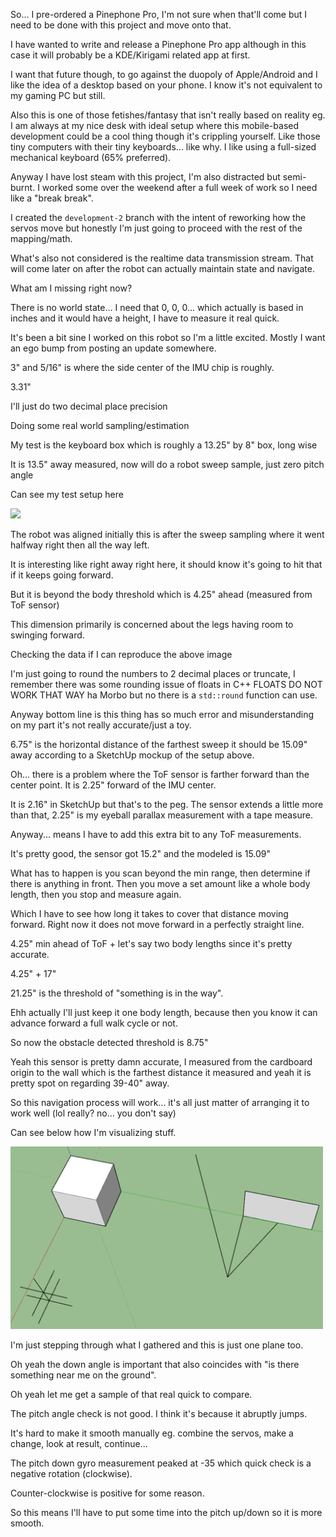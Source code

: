 So... I pre-ordered a Pinephone Pro, I'm not sure when that'll come but I need to be done with this project and move onto that.

I have wanted to write and release a Pinephone Pro app although in this case it will probably be a KDE/Kirigami related app at first.

I want that future though, to go against the duopoly of Apple/Android and I like the idea of a desktop based on your phone. I know it's not equivalent to my gaming PC but still.

Also this is one of those fetishes/fantasy that isn't really based on reality eg. I am always at my nice desk with ideal setup where this mobile-based development could be a cool thing though it's crippling yourself. Like those tiny computers with their tiny keyboards... like why. I like using a full-sized mechanical keyboard (65% preferred).

Anyway I have lost steam with this project, I'm also distracted but semi-burnt. I worked some over the weekend after a full week of work so I need like a "break break".

I created the `development-2` branch with the intent of reworking how the servos move but honestly I'm just going to proceed with the rest of the mapping/math.

What's also not considered is the realtime data transmission stream. That will come later on after the robot can actually maintain state and navigate.

What am I missing right now?

There is no world state... I need that 0, 0, 0... which actually is based in inches and it would have a height, I have to measure it real quick.

It's been a bit sine I worked on this robot so I'm a little excited. Mostly I want an ego bump from posting an update somewhere.

3" and 5/16" is where the side center of the IMU chip is roughly.

3.31"

I'll just do two decimal place precision

Doing some real world sampling/estimation

My test is the keyboard box which is roughly a 13.25" by 8" box, long wise

It is 13.5" away measured, now will do a robot sweep sample, just zero pitch angle

Can see my test setup here

<img src="../../media/02-07-2022--distance-object-sample.png" width="500"/>

The robot was aligned initially this is after the sweep sampling where it went halfway right then all the way left.

It is interesting like right away right here, it should know it's going to hit that if it keeps going forward.

But it is beyond the body threshold which is 4.25" ahead (measured from ToF sensor)

This dimension primarily is concerned about the legs having room to swinging forward.

Checking the data if I can reproduce the above image

I'm just going to round the numbers to 2 decimal places or truncate, I remember there was some rounding issue of floats in C++ FLOATS DO NOT WORK THAT WAY ha Morbo but no there is a `std::round` function can use.

Anyway bottom line is this thing has so much error and misunderstanding on my part it's not really accurate/just a toy.

6.75" is the horizontal distance of the farthest sweep it should be 15.09" away according to a SketchUp mockup of the setup above.


Oh... there is a problem where the ToF sensor is farther forward than the center point. It is 2.25" forward of the IMU center.

It is 2.16" in SketchUp but that's to the peg. The sensor extends a little more than that, 2.25" is my eyeball parallax measurement with a tape measure.

Anyway... means I have to add this extra bit to any ToF measurements.

It's pretty good, the sensor got 15.2" and the modeled is 15.09"

What has to happen is you scan beyond the min range, then determine if there is anything in front. Then you move a set amount like a whole body length, then you stop and measure again.

Which I have to see how long it takes to cover that distance moving forward. Right now it does not move forward in a perfectly straight line.

4.25" min ahead of ToF + let's say two body lengths since it's pretty accurate.

4.25" + 17"

21.25" is the threshold of "something is in the way".

Ehh actually I'll just keep it one body length, because then you know it can advance forward a full walk cycle or not.

So now the obstacle detected threshold is 8.75"

Yeah this sensor is pretty damn accurate, I measured from the cardboard origin to the wall which is the farthest distance it measured and yeah it is pretty spot on regarding 39-40" away.

So this navigation process will work... it's all just matter of arranging it to work well (lol really? no... you don't say)

Can see below how I'm visualizing stuff.

<img src="../../media/02-07-2022--world-modeling.png" width="500"/>

I'm just stepping through what I gathered and this is just one plane too.

Oh yeah the down angle is important that also coincides with "is there something near me on the ground".

Oh yeah let me get a sample of that real quick to compare.

The pitch angle check is not good. I think it's because it abruptly jumps.

It's hard to make it smooth manually eg. combine the servos, make a change, look at result, continue...

The pitch down gyro measurement peaked at -35 which quick check is a negative rotation (clockwise).

Counter-clockwise is positive for some reason.

So this means I'll have to put some time into the pitch up/down so it is more smooth.

